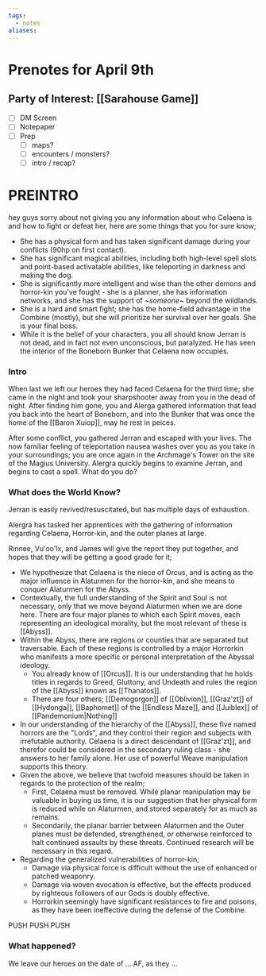 ```yaml
---
tags:
  - notes
aliases:
---
```


# Prenotes for April 9th
## Party of Interest: [[Sarahouse Game]]
- [ ] DM Screen
- [ ] Notepaper
- [ ] Prep
	- [ ] maps?
	- [ ] encounters / monsters?
	- [ ] intro / recap?

# PREINTRO
hey guys sorry about not giving you any information about who Celaena is and how to fight or defeat her, here are some things that you for sure know;
- She has a physical form and has taken significant damage during your conflicts (90hp on first contact).
- She has significant magical abilities, including both high-level spell slots and point-based activatable abilities, like teleporting in darkness and making the dog.
- She is significantly more intelligent and wise than the other demons and horror-kin you've fought - she is a planner, she has information networks, and she has the support of *~someone~* beyond the wildlands. 
- She is a hard and smart fight; she has the home-field advantage in the Combine (mostly), but she will prioritize her survival over her goals. She is your final boss.
- While it is the belief of your characters, you all should know Jerran is not dead, and in fact not even unconscious, but paralyzed. He has seen the interior of the Boneborn Bunker that Celaena now occupies.


### Intro

When last we left our heroes they had faced Celaena for the third time; she came in the night and took your sharpshooter away from you in the dead of night. After finding him gone, you and Alerga gathered information that lead you back into the heart of Boneborn, and into the Bunker that was once the home of the [[Baron Xuiop]], may he rest in peices.

After some conflict, you gathered Jerran and escaped with your lives. The now familiar feeling of teleportation nausea washes over you as you take in your surroundings; you are once again in the Archmage's Tower on the site of the Magius University. Alergra quickly begins to examine Jerran, and begins to cast a spell. What do you do?

### What does the World Know?
Jerran is easily revived/resuscitated, but has multiple days of exhaustion.

Alergra has tasked her apprentices with the gathering of information regarding Celaena, Horror-kin, and the outer planes at large.

Rinnee, Vu'oo'lx, and James will give the report they put together, and hopes that they will be getting a good grade for it;
- We hypothesize that Celaena is the niece of Orcus, and is acting as the major influence in Alaturmen for the horror-kin, and she means to conquer Alaturmen for the Abyss.
- Contextually, the full understanding of the Spirit and Soul is not necessary, only that we move beyond Alaturmen when we are done here. There are four major planes to which each Spirit moves, each representing an ideological morality, but the most relevant of these is [[Abyss]]. 
- Within the Abyss, there are regions or counties that are separated but traversable. Each of these regions is controlled by a major Horrorkin who manifests a more specific or personal interpretation of the Abyssal ideology.
	- You already know of [[Orcus]]. It is our understanding that he holds titles in regards to Greed, Gluttony, and Undeath and rules the region of the [[Abyss]] known as [[Thanatos]].
	- There are four others; [[Demogorgon]] of [[Oblivion]], [[Graz'zt]] of [[Hydonga]], [[Baphomet]] of the [[Endless Maze]], and [[Juiblex]] of [[Pandemonium|Nothing]]
- In our understanding of the hierarchy of the [[Abyss]], these five named horrors are the "Lords", and they control their region and subjects with irrefutable authority. Celaena is a direct descendant of [[Graz'zt]], and therefor could be considered in the secondary ruling class - she answers to her family alone. Her use of powerful Weave manipulation supports this theory.
- Given the above, we believe that twofold measures should be taken in regards to the protection of the realm;
	- First, Celaena must be removed. While planar manipulation may be valuable in buying us time, it is our suggestion that her physical form is reduced while on Alaturmen, and stored separately for as much as remains.
	- Secondarily, the planar barrier between Alaturmen and the Outer planes must be defended, strengthened, or otherwise reinforced to halt continued assaults by these threats. Continued research will be necessary in this regard.
- Regarding the generalized vulnerabilities of horror-kin; 
	- Damage via physical force is difficult without the use of enhanced or patched weaponry.
	- Damage via woven evocation is effective, but the effects produced by righteous followers of our Gods is doubly effective.
	- Horrorkin seemingly have significant resistances to fire and poisons, as they have been ineffective during the defense of the Combine.

PUSH PUSH PUSH

### What happened?


We leave our heroes on the date of ... AF, as they ...
